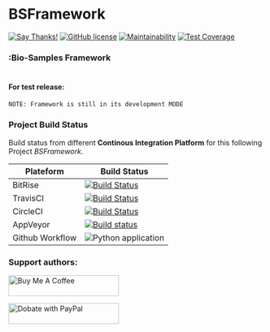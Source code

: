 # BSFramework
[![Say Thanks!](https://img.shields.io/badge/Say%20Thanks-!-1EAEDB.svg)](https://saythanks.io/to/0x0is1off@gmail.com)
[![GitHub license](https://img.shields.io/github/license/0x0is1/BSFramework)](https://github.com/0x0is1/BSFramework/blob/master/LICENSE)
[![Maintainability](https://api.codeclimate.com/v1/badges/dfe37044800a1b71ed25/maintainability)](https://codeclimate.com/github/0x0is1/BSFramework/maintainability)
[![Test Coverage](https://api.codeclimate.com/v1/badges/dfe37044800a1b71ed25/test_coverage)](https://codeclimate.com/github/0x0is1/BSFramework/test_coverage)

### :Bio-Samples Framework
# 
#### For test release:

```sh
NOTE: Framework is still in its development MODE
```
### Project Build Status

Build status from different **Continous Integration Platform** for this  following Project *BSFramework*.

| Plateform | Build Status |
| ------ | ------ |
| BitRise | [![Build Status](https://app.bitrise.io/app/3ca6b9357d67375f/status.svg?token=_Aucb0eMh75RGhhfyCy6gA)](https://app.bitrise.io/app/3ca6b9357d67375f) |
| TravisCI | [![Build Status](https://travis-ci.com/0x0is1/BSFramework.svg?branch=master)](https://travis-ci.com/0x0is1/BSFramework) |
| CircleCI | [![Build Status](https://circleci.com/gh/0x0is1/BSFramework.svg?style=shield)](https://app.circleci.com/pipelines/github/0x0is1/BSFramework) |
| AppVeyor | [![Build status](https://ci.appveyor.com/api/projects/status/uipoli0a8hkmyo23/branch/master?svg=true)](https://ci.appveyor.com/project/0x0is1/bsframework/branch/master) |
| Github Workflow | ![Python application](https://github.com/0x0is1/BSFramework/workflows/Python%20application/badge.svg?branch=master) |

### **Support authors**:

<a href="https://www.buymeacoffee.com/6dciIwk" target="_blank"><img src="https://cdn.buymeacoffee.com/buttons/default-pink.png" alt="Buy Me A Coffee" style="height: 41px !important;width: 217px !important;" ></a>

<a href="https://paypal.me/0x0is1?locale.x=en_GB" target="_blank"><img src="https://pluspng.com/img-png/-460.png" alt="Dobate with PayPal" height= 41 width = 217></a>


